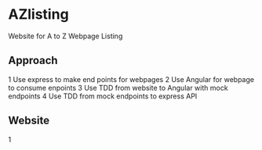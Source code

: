 # AZlisting
Website for A to Z Webpage Listing

## Approach

1 Use express to make end points for webpages
2 Use Angular for webpage to consume enpoints
3 Use TDD from website to Angular with mock endpoints
4 Use TDD from mock endpoints to express API

## Website

1 


